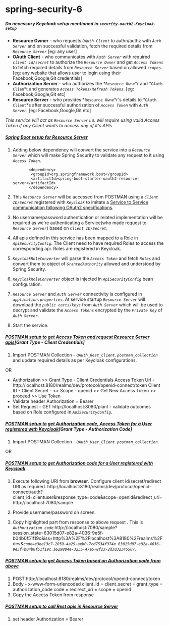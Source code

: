# spring-security-6
##### _Do necessary Keycloak setup mentioned in _`security-oauth2-Keycloak-setup`__
- **Resource Owner** - who requests _`OAuth Client`_ to authn/authz with _`Auth Server`_ and on successful validation, fetch the required details from _`Resource Server`_ [eg: any user]
- **OAuth Client** - who communicates with _`Auth Server`_ with required _`client id/secret`_ to authorize the _`Resource Owner`_ and get _`Access Tokens`_ to fetch required details from _`Resource Server`_ based on allowed _`scopes`_. [eg: any website that allows user to login using their Facebook,Google,Git credentials]
- **Authorization Server** - who authorizes the *`Resource Owne`*r and *`OAuth Clien`*t and generates _`Access Tokens/Refresh Tokens`_. [eg: Facebook,Google,Git etc]
- **Resource Server** - who provides *`Resource Owne`*r's details to *`OAuth Client`*s after successful authorization of _`Access Token`_ with _`Auth Server`_. [eg: Facebook,Google,Git etc]

_This service will act as `Resource Server` i.e. will require using valid Access Token if any Client wants to access any of it's APIs_

##### <ins>Spring Boot setup for Resource Server</ins>
 1. Adding below dependency will convert the service into a _`Resource Server`_ which will make Spring Security to validate any request to it using _`Access Token`_.
 
               <dependency>
        		<groupId>org.springframework.boot</groupId>
        		<artifactId>spring-boot-starter-oauth2-resource-server</artifactId>
               </dependency> 

 2. This _`Resource Server`_ will be accessed from POSTMAN using a _`Client ID/Secret`_ registered with _`Keycloak`_ to imitate a <ins>Service to Service communication following OAuth2 specifications</ins>.
 3. No username/password authentication or related implementation will be required as we're authenticating a Service(who made request to _`Resource Server`_) based on _`Client ID/Secret`_.
 4. All apis defined in this service has been mapped to a Role in _`ApiSecurityConfig`_. The Client need to have required Roles to access the corresponding api. Roles are registered in Keycloak.
 5. _`KeycloakRoleConverter`_ will parse the _`Access Token`_ and fetch _`Roles`_ and convert them to object of _`GrantedAuthority`_ allowed and understood by Spring Security.
 6. _`KeycloakRoleConverter`_ object is injected in _`ApiSecurityConfig`_ bean configuration.
 7. _`Resource Server`_ and _`Auth Server`_ connectivity is configured in _`application.properties`_. At service startup _`Resource Server`_ will download the _`public certs/keys`_ from _`Auth Server`_ which will be used to decrypt and validate the _`Access Tokens`_ encrypted by the _`Private key`_ of _`Auth Server`_.
 8. Start the service.
 
 ##### <ins>POSTMAN setup to get Access Token and request Resource Server apis</ins>[Grant Type - Client Credentials]
  1. Import POSTMAN Collection - _`OAuth_Rest_Client.postman_collection`_ and update required details as per Keycloak configurations.
  
  OR
  - Authorization >> Grant Type - Client Credentials
                   Access Token Url - http://localhost:8180/realms/dev/protocol/openid-connect/token
                   Client ID - <Client ID>
                   Client Secret - <>
                   Scope - openid >> Get New Access Token >> proceed >> Use Token
  - Validate header Authorization = Bearer <Access Token>
  - Set Request - GET http://localhost:8080/plant - validate outcomes based on Role configured in _`ApiSecurityConfig`_.
  
  
  ##### <ins>POSTMAN setup to get Authorization code, Access Token for a User registered with Keycloak</ins>[Grant Type - Authorization Code]
   1. Import POSTMAN Collection - _`OAuth_User_Client.postman_collection`_.
   
   OR
  ##### <ins>POSTMAN setup to get Authorization code for a User registered with Keycloak</ins>
 
  1. Execute following URI from **browser**. Configure client id/secret/redirect URI as required.
      http://localhost:8180/realms/dev/protocol/openid-connect/auth?client_id=clientuser&response_type=code&scope=openid&redirect_uri=http://localhost:7080/sample 
    
  2. Provide username/password on screen.
  3. Copy highlighted part from response to above request . This is _`Authorization code`_
   http://localhost:7080/sample?session_state=63015d07-e82a-4036-9e5f-b04b0f51f19c&iss=http%3A%2F%2Flocalhost%3A8180%2Frealms%2Fdev&_`code=e3ee13c7-2059-4a29-aeb0-7cd7534f374e.63015d07-e82a-4036-9e5f-b04b0f51f19c.a629804e-3255-47e5-8f23-2d3032345507`_.
   
   ##### <ins>POSTMAN setup to get Access Token based on Authorization code from above</ins>
   
   1. POST http://localhost:8180/realms/dev/protocol/openid-connect/token
   2. Body - x-www-form-urlencoded
      client_id = 
      client_secret = 
      grant_type = authorization_code
      code = <above highlighted code>
      redirect_uri =
      scope = openid
   3. Copy the Access Token from response
   
   ##### <ins>POSTMAN setup to call Rest apis in Resource Server</ins>
   1. set header Authorization = Bearer <Access Token>
      